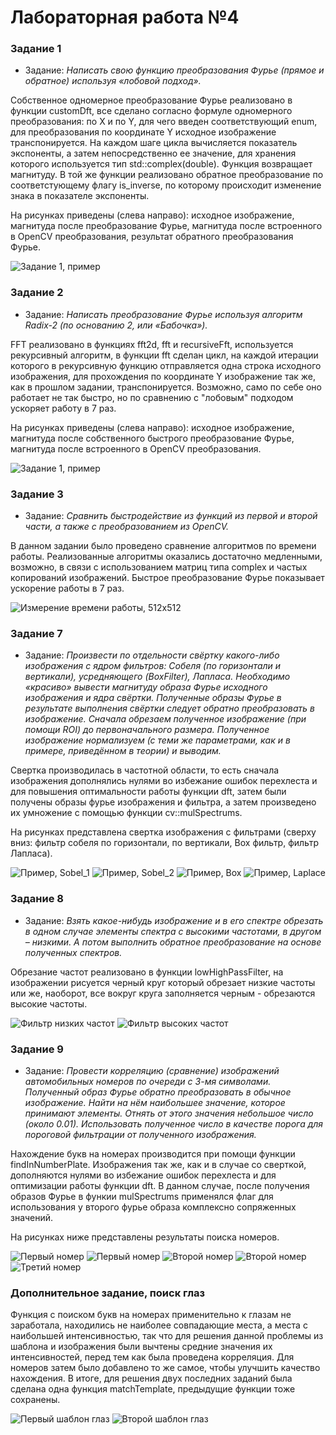 # Лабораторная работа №4

### Задание 1

- Задание: *Написать свою функцию преобразования Фурье (прямое и обратное) используя «лобовой подход».*

Собственное одномерное преобразование Фурье реализовано в функции customDft, все сделано согласно формуле одномерного преобразования: по X и по Y, для чего введен соответствующий enum, для преобразования по координате Y исходное изображение транспонируется. На каждом шаге цикла вычисляется показатель экспоненты, а затем непосредственно ее значение, для хранения которого используется тип std::complex(double). Функция возвращает магнитуду. В той же функции реализовано обратное преобразование по соответстующему флагу is_inverse, по которому происходит изменение знака в показателе экспоненты.

На рисунках приведены (слева направо): исходное изображение, магнитуда после преобразование Фурье, магнитуда после встроенного в OpenCV преобразования, результат обратного преобразования Фурье.

![Задание 1, пример](readme_img/Task1.jpg)


### Задание 2

- Задание: *Написать преобразование Фурье используя алгоритм Radix-2 (по основанию 2, или «Бабочка»).*

FFT реализовано в функциях fft2d, fft и recursiveFft, используется рекурсивный алгоритм, в функции fft сделан цикл, на каждой итерации которого в рекурсивную функцию отправляется одна строка исходного изображения, для прохождения по координате Y изображение так же, как в прошлом задании, транспонируется. Возможно, само по себе оно работает не так быстро, но по сравнению с "лобовым" подходом ускоряет работу в 7 раз.

На рисунках приведены (слева направо): исходное изображение, магнитуда после собственного быстрого преобразование Фурье, магнитуда после встроенного в OpenCV преобразования.

![Задание 1, пример](readme_img/Task2.jpg)


### Задание 3

- Задание: *Сравнить быстродействие из функций из первой и второй части, а также с преобразованием из OpenCV.*

В данном задании было проведено сравнение алгоритмов по времени работы. Реализованные алгоритмы оказались достаточно медленными, возможно, в связи с использованием матриц типа complex<double> и частых копирований изображений. Быстрое преобразование Фурье показывает ускорение работы в 7 раз.

![Измерение времени работы, 512х512](readme_img/Task3.jpg)


### Задание 7

- Задание: *Произвести по отдельности свёртку какого-либо изображения с ядром фильтров: Собеля (по горизонтали и вертикали), усредняющего (BoxFilter), Лапласа. Необходимо «красиво» вывести магнитуду образа Фурье исходного изображения и ядра свёртки. Полученные образы Фурье в результате выполнения свёртки следует обратно преобразовать в изображение. Сначала обрезаем полученное изображение (при помощи ROI) до первоначального размера. Полученное изображение нормализуем (с теми же параметрами, как и в примере, приведённом в теории) и выводим.*

Свертка производилась в частотной области, то есть сначала изображения дополнялись нулями во избежание ошибок перехлеста и для повышения оптимальности работы функции dft, затем были получены образы фурье изображения и фильтра, а затем произведено их умножение с помощью функции cv::mulSpectrums.

На рисунках представлена свертка изображения с фильтрами (сверху вниз: фильтр собеля по горизонтали, по вертикали, Box фильтр, фильтр Лапласа).

![Пример, Sobel_1](readme_img/Task7_1.jpg)
![Пример, Sobel_2](readme_img/Task7_2.jpg)
![Пример, Box](readme_img/Task7_3.jpg)
![Пример, Laplace](readme_img/Task7_4.jpg)


### Задание 8

- Задание: *Взять какое-нибудь изображение и в его спектре обрезать в одном случае элементы спектра с высокими частотами, в другом – низкими. А потом выполнить обратное преобразование на основе полученных спектров.*

Обрезание частот реализовано в функции lowHighPassFilter, на изображении рисуется черный круг который обрезает низкие частоты или же, наоборот, все вокруг круга заполняется черным - обрезаются высокие частоты.

![Фильтр низких частот](readme_img/Task8_1.jpg)
![Фильтр высоких частот](readme_img/Task8_2.jpg)


### Задание 9

- Задание: *Провести корреляцию (сравнение) изображений автомобильных номеров по очереди с 3-мя символами. Полученный образ Фурье обратно преобразовать в обычное изображение. Найти на нём наибольшее значение, которое принимают элементы. Отнять от этого значения небольшое число (около 0.01). Использовать полученное число в качестве порога для пороговой фильтрации от полученного изображения.*

Нахождение букв на номерах производится при помощи функции findInNumberPlate. Изображения так же, как и в случае со сверткой, дополняются нулями во избежание ошибок перехлеста и для оптимизации работы функции dft. В данном случае, после получения образов Фурье в функии mulSpectrums применялся флаг для использования у второго фурье образа комплексно сопряженных значений.

На рисунках ниже представлены результаты поиска номеров.

![Первый номер](readme_img/Task9_1.jpg)
![Первый номер](readme_img/Task9_11.jpg)
![Второй номер](readme_img/Task9_2.jpg)
![Второй номер](readme_img/Task9_21.jpg)
![Третий номер](readme_img/Task9_3.jpg)


### Дополнительное задание, поиск глаз

Функция с поиском букв на номерах применительно к глазам не заработала, находились не наиболее совпадающие места, а места с наибольшей интенсивностью, так что для решения данной проблемы из шаблона и изображения были вычтены средние значения их интенсивностей, перед тем как была проведена корреляция. Для номеров затем было добавлено то же самое, чтобы улучшить качество нахождения. В итоге, для решения двух последних заданий была сделана одна функция matchTemplate, предыдущие функции тоже сохранены.

![Первый шаблон глаз](readme_img/Additional_1.jpg)
![Второй шаблон глаз](readme_img/Additional_2.jpg)
